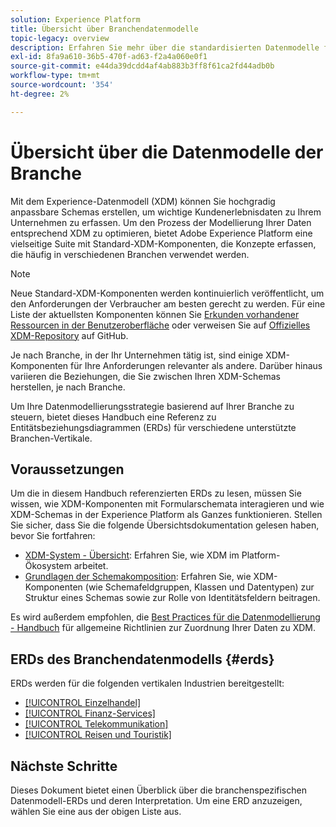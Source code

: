 ```yaml
---
solution: Experience Platform
title: Übersicht über Branchendatenmodelle
topic-legacy: overview
description: Erfahren Sie mehr über die standardisierten Datenmodelle für verschiedene vertikale Branchen, die mit standardmäßigen XDM-Komponenten (Experience-Datenmodell) erstellt werden können.
exl-id: 8fa9a610-36b5-470f-ad63-f2a4a060e0f1
source-git-commit: e44da39dcdd4af4ab883b3ff8f61ca2fd44adb0b
workflow-type: tm+mt
source-wordcount: '354'
ht-degree: 2%

---
```


# Übersicht über die Datenmodelle der Branche

Mit dem Experience-Datenmodell (XDM) können Sie hochgradig anpassbare Schemas erstellen, um wichtige Kundenerlebnisdaten zu Ihrem Unternehmen zu erfassen. Um den Prozess der Modellierung Ihrer Daten entsprechend XDM zu optimieren, bietet Adobe Experience Platform eine vielseitige Suite mit Standard-XDM-Komponenten, die Konzepte erfassen, die häufig in verschiedenen Branchen verwendet werden.

>[!NOTE]
>
>Neue Standard-XDM-Komponenten werden kontinuierlich veröffentlicht, um den Anforderungen der Verbraucher am besten gerecht zu werden. Für eine Liste der aktuellsten Komponenten können Sie [Erkunden vorhandener Ressourcen in der Benutzeroberfläche](../../ui/explore.md) oder verweisen Sie auf [Offizielles XDM-Repository](https://github.com/adobe/xdm/tree/master/components) auf GitHub.

Je nach Branche, in der Ihr Unternehmen tätig ist, sind einige XDM-Komponenten für Ihre Anforderungen relevanter als andere. Darüber hinaus variieren die Beziehungen, die Sie zwischen Ihren XDM-Schemas herstellen, je nach Branche.

Um Ihre Datenmodellierungsstrategie basierend auf Ihrer Branche zu steuern, bietet dieses Handbuch eine Referenz zu Entitätsbeziehungsdiagrammen (ERDs) für verschiedene unterstützte Branchen-Vertikale.

## Voraussetzungen

Um die in diesem Handbuch referenzierten ERDs zu lesen, müssen Sie wissen, wie XDM-Komponenten mit Formularschemata interagieren und wie XDM-Schemas in der Experience Platform als Ganzes funktionieren. Stellen Sie sicher, dass Sie die folgende Übersichtsdokumentation gelesen haben, bevor Sie fortfahren:

* [XDM-System - Übersicht](../../home.md): Erfahren Sie, wie XDM im Platform-Ökosystem arbeitet.
* [Grundlagen der Schemakomposition](../../schema/composition.md): Erfahren Sie, wie XDM-Komponenten (wie Schemafeldgruppen, Klassen und Datentypen) zur Struktur eines Schemas sowie zur Rolle von Identitätsfeldern beitragen.

Es wird außerdem empfohlen, die [Best Practices für die Datenmodellierung - Handbuch](../../schema/best-practices.md) für allgemeine Richtlinien zur Zuordnung Ihrer Daten zu XDM.

## ERDs des Branchendatenmodells {#erds}

ERDs werden für die folgenden vertikalen Industrien bereitgestellt:

* [[!UICONTROL Einzelhandel]](./retail.md)
* [[!UICONTROL Finanz-Services]](./financial.md)
* [[!UICONTROL Telekommunikation]](./telecom.md)
* [[!UICONTROL Reisen und Touristik]](./travel-hospitality.md)

## Nächste Schritte

Dieses Dokument bietet einen Überblick über die branchenspezifischen Datenmodell-ERDs und deren Interpretation. Um eine ERD anzuzeigen, wählen Sie eine aus der obigen Liste aus.

